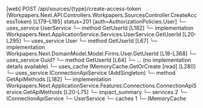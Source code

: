 [web] POST /api/sources/{type}/create-access-token  (Workpapers.Next.API.Controllers.Workpapers.SourcesController.CreateAccessToken)  [L179–L185] status=201 [auth=AuthorizationPolicies.User]
  └─ uses_service UserService
    └─ method GetUserId [L182]
      └─ implementation Workpapers.Next.ApplicationService.Services.UserService.GetUserId [L20-L295]
        └─ uses_service User
          └─ method GetUserId [L67]
            └─ implementation Workpapers.Next.DomainModel.Model.Firms.User.GetUserId [L18-L368]
        └─ uses_service Guid?
          └─ method GetUserId [L64]
            └─ ... (no implementation details available)
        └─ uses_cache IMemoryCache.GetOrCreate [read] [L280]
  └─ uses_service IConnectionApiService (AddSingleton)
    └─ method GetApiMethods [L182]
      └─ implementation Workpapers.Next.ApplicationService.Features.Connections.ConnectionApiService.GetApiMethods [L20-L75]
  └─ impact_summary
    └─ services 2
      └─ IConnectionApiService
      └─ UserService
    └─ caches 1
      └─ IMemoryCache

